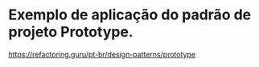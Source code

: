 # Exemplo de aplicação do padrão de projeto Prototype.
 
https://refactoring.guru/pt-br/design-patterns/prototype